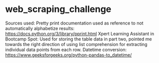 # web_scraping_challenge

Sources used:
Pretty print documentation used as reference to not automatically alphabetize results: https://docs.python.org/3/library/pprint.html
Xpert Learning Assistant in Bootcamp Spot: Used for storing the table data in part two, pointed me towards the right direction of using list comprehension for extracting individual data points from each row.
Datetime conversion: https://www.geeksforgeeks.org/python-pandas-to_datetime/